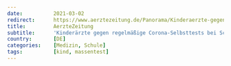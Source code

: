```yaml
---
date:          2021-03-02
redirect:      https://www.aerztezeitung.de/Panorama/Kinderaerzte-gegen-regelmaessige-Corona-Selbsttests-bei-Schuelern-417562.html
title:         AerzteZeitung
subtitle:      'Kinderärzte gegen regelmäßige Corona-Selbsttests bei Schülern'
country:       [DE]
categories:    [Medizin, Schule]
tags:          [kind, massentest]
---
```

